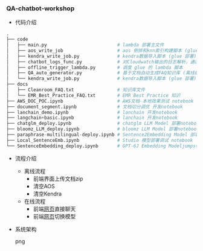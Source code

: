### QA-chatbot-workshop

- 代码介绍

```python
.
├── code
│   ├── main.py                          # lambda 部署主文件
│   ├── aos_write_job                    # aos 倒排和knn索引构建脚本 (glue 部署)
│   ├── kendra_write_job.py              # kendra数据导入脚本 (glue 部署)
│   ├── chatbot_logs_func.py             # 对Cloudwatch输出的日志解析，通过KDF同步到OpenSearch (lambda 脚本)
│   ├── offline_trigger_lambda.py        # 调度 glue 的 lambda 脚本
│   ├── QA_auto_generator.py             # 基于文档自动生成FAQ知识库 (离线前置处理)
│   └── kendra_write_job.py              # kendra数据导入脚本 (glue 部署)
├── docs
│   ├── Cleanroom_FAQ.txt                # 知识库文件
│   └── EMR_Best_Practice_FAQ.txt        # EMR Best Practice 知识
├── AWS_DOC_POC.ipynb                    # AWS文档-本地效果测试 notebook
├── document_segment.ipynb               # 文档切分调优 开发notebook
├── lanchain_demo.ipynb                  # lanchain 开发notebook
├── langchain+basic.ipynb                # lanchain 开发notebook
├── chatglm_deploy.ipynb                 # chatglm LLM Model 部署notebook
├── bloomz_LLM_deploy.ipynb              # bloomz LLM Model 部署notebook
├── paraphrase-multilingual-deploy.ipynb # Sentence2Embedding Model 部署notebook
├── Local_SentenceEmb.ipynb              # Studio 模型部署调试 notebook
└── SentenceEmbedding_deploy.ipynb       # GPT-6J Embedding Modeljumpstart部署 notebook
```

- 流程介绍

  - 离线流程
    - 前端界面上传文档zip
    - 清空AOS
    - 清空Kendra
  - 在线流程
    - 前端[网页](http://chatbot-alb-1653663846.us-east-1.elb.amazonaws.com:9988/)直接聊天
    - 前端[网页](http://chatbot-alb-1653663846.us-east-1.elb.amazonaws.com:9988/)切换模型

- 系统架构

  png